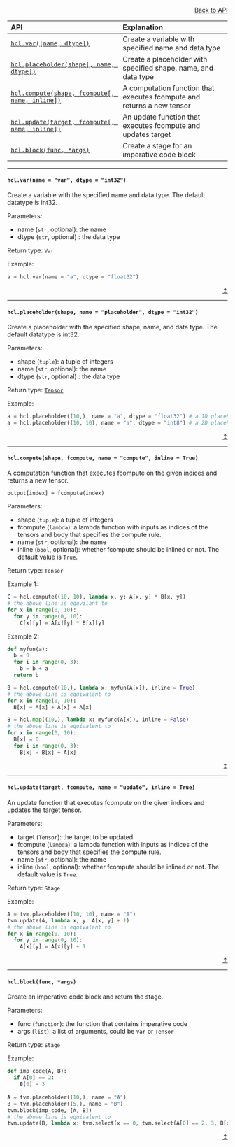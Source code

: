 <a name="top"></a>

<p align="right"><a href="README.md">Back to API</a></p>

| API | Explanation |
| :-- | :-- |
| [```hcl.var([name, dtype])```](#var) | Create a variable with specified name and data type |
| [```hcl.placeholder(shape[, name, dtype])```](#ph) | Create a placeholder with specified shape, name, and data type |
| [```hcl.compute(shape, fcompute[, name, inline])```](#com) | A computation function that executes fcompute and returns a new tensor |
| [```hcl.update(target, fcompute[, name, inline])```](#upd) | An update function that executes fcompute and updates target |
| [```hcl.block(func, *args)```](#block) | Create a stage for an imperative code block |

***

#### <a name="var">```hcl.var(name = "var", dtype = "int32")```</a> 
Create a variable with the specified name and data type. The default datatype is int32.

Parameters:
* name (`str`, optional): the name
* dtype (`str`, optional) : the data type

Return type: `Var`

Example:
```python
a = hcl.var(name = "a", dtype = "float32")
```

<p align="right"><a href="#top">↥</a></p>

***

#### <a name="ph">```hcl.placeholder(shape, name = "placeholder", dtype = "int32")```</a>
Create a placeholder with the specified shape, name, and data type. The default datatype is int32.

Parameters:
* shape (`tuple`): a tuple of integers
* name (`str`, optional): the name
* dtype (`str`, optional) : the data type

Return type: [`Tensor`](tensor.md#tensor)

Example:
```python
a = hcl.placeholder((10,), name = "a", dtype = "float32") # a 1D placeholder
a = hcl.placeholder((10, 10), name = "a", dtype = "int8") # a 2D placeholder
```
<p align="right"><a href="#top">↥</a></p>

***

#### <a name="com">```hcl.compute(shape, fcompute, name = "compute", inline = True)```</a>
A computation function that executes fcompute on the given indices and returns a new tensor.

`output[index] = fcompute(index)`

Parameters:
* shape (`tuple`): a tuple of integers
* fcompute (`lambda`): a lambda function with inputs as indices of the tensors and body that specifies the compute rule.
* name (`str`, optional): the name
* inline (`bool`, optional): whether fcompute should be inlined or not. The default value is `True`.

Return type: `Tensor`

Example 1:
```python
C = hcl.compute((10, 10), lambda x, y: A[x, y] * B[x, y])
# the above line is equvilant to
for x in range(0, 10):
  for y in range(0, 10):
    C[x][y] = A[x][y] * B[x][y]
```
Example 2:
```python
def myfun(a):
  b = 0
  for i in range(0, 3):
    b = b + a
  return b

B = hcl.compute((10,), lambda x: myfun(A[x]), inline = True)
# the above line is equivalent to
for x in range(0, 10):
  B[x] = A[x] + A[x] + A[x]

B = hcl.map((10,), lambda x: myfunc(A[x]), inline = False)
# the above line is equivalent to
for x in range(0, 10):
  B[x] = 0
  for i in range(0, 3):
    B[x] = B[x] + A[x]
```
<p align="right"><a href="#top">↥</a></p>

***

#### <a name="upd">```hcl.update(target, fcompute, name = "update", inline = True)```</a>
An update function that executes fcompute on the given indices and updates the target tensor.

Parameters:
* target (`Tensor`): the target to be updated
* fcompute (`lambda`): a lambda function with inputs as indices of the tensors and body that specifies the compute rule.
* name (`str`, optional): the name
* inline (`bool`, optional): whether fcompute should be inlined or not. The default value is `True`.

Return type: `Stage`

Example:
```python
A = tvm.placeholder((10, 10), name = "A")
tvm.update(A, lambda x, y: A[x, y] + 1)
# the above line is equivalent to
for x in range(0, 10):
  for y in range(0, 10):
    A[x][y] = A[x][y] + 1
```
<p align="right"><a href="#top">↥</a></p>

***

#### <a name="block">```hcl.block(func, *args)```</a>
Create an imperative code block and return the stage.

Parameters:
* func (`function`): the function that contains imperative code
* args (`list`): a list of arguments, could be `Var` or `Tensor`

Return type: `Stage`

Example:
```python
def imp_code(A, B):
  if A[0] == 2:
    B[0] = 3
    
A = tvm.placeholder((10,), name = "A")
B = tvm.placeholder((5,), name = "B")
tvm.block(imp_code, [A, B])
# the above line is equivalent to
tvm.update(B, lambda x: tvm.select(x == 0, tvm.select(A[0] == 2, 3, B[x]), B[x]))
```
<p align="right"><a href="#top">↥</a></p>
